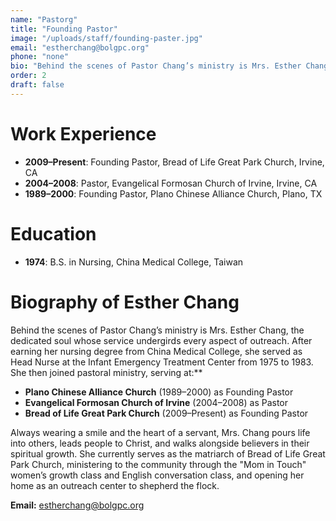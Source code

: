 ```yaml
---
name: "Pastorg"
title: "Founding Pastor"
image: "/uploads/staff/founding-paster.jpg"
email: "estherchang@bolgpc.org"
phone: "none"
bio: "Behind the scenes of Pastor Chang’s ministry is Mrs. Esther Chang, the dedicated soul whose service undergirds every aspect of outreach."
order: 2
draft: false
---
```


# Work Experience

* **2009–Present**: Founding Pastor, Bread of Life Great Park Church, Irvine, CA
* **2004–2008**: Pastor, Evangelical Formosan Church of Irvine, Irvine, CA
* **1989–2000**: Founding Pastor, Plano Chinese Alliance Church, Plano, TX

# Education

* **1974**: B.S. in Nursing, China Medical College, Taiwan

# Biography of Esther Chang

Behind the scenes of Pastor Chang’s ministry is Mrs. Esther Chang, the dedicated soul whose service undergirds every aspect of outreach. After earning her nursing degree from China Medical College, she served as Head Nurse at the Infant Emergency Treatment Center from 1975 to 1983. She then joined pastoral ministry, serving at:\*\*

* **Plano Chinese Alliance Church** (1989–2000) as Founding Pastor
* **Evangelical Formosan Church of Irvine** (2004–2008) as Pastor
* **Bread of Life Great Park Church** (2009–Present) as Founding Pastor

Always wearing a smile and the heart of a servant, Mrs. Chang pours life into others, leads people to Christ, and walks alongside believers in their spiritual growth. She currently serves as the matriarch of Bread of Life Great Park Church, ministering to the community through the "Mom in Touch" women’s growth class and English conversation class, and opening her home as an outreach center to shepherd the flock.

**Email:** [estherchang@bolgpc.org](mailto:estherchang@bolgpc.org)
